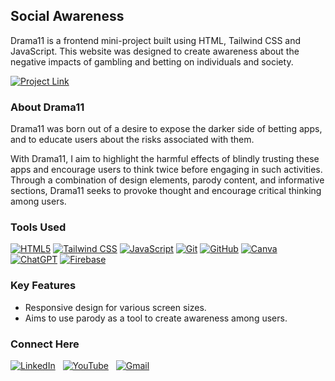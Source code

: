## Social Awareness
Drama11 is a frontend mini-project built using HTML, Tailwind CSS and JavaScript.  This website was designed to create awareness about the negative impacts of gambling and betting on individuals and society.

[![Project Link](https://img.shields.io/badge/Project%20Link-blue?style=for-the-badge&logo=googlechrome&logoColor=white)](https://drama-11.web.app/)



### About Drama11
Drama11 was born out of a desire to expose the darker side of betting apps, and to educate users about the risks associated with them.

With Drama11, I aim to highlight the harmful effects of blindly trusting these apps and encourage users to think twice before engaging in such activities. Through a combination of design elements, parody content, and informative sections, Drama11 seeks to provoke thought and encourage critical thinking among users.

### Tools Used
[![HTML5](https://img.shields.io/badge/html5%20-%23E34F26.svg?&style=for-the-badge&logo=html5&logoColor=white)](/)
[![Tailwind CSS](https://img.shields.io/badge/Tailwind%20CSS%20-%2338B2AC.svg?&style=for-the-badge&logo=tailwind-css&logoColor=white)](#)
[![JavaScript](https://img.shields.io/badge/javascript%20-%23323330.svg?&style=for-the-badge&logo=javascript&logoColor=%23F7DF1E)](/)
[![Git](https://img.shields.io/badge/Git-5E5E5E?style=for-the-badge&logo=git&logoColor=F05032)](/)
[![GitHub](https://img.shields.io/badge/GitHub-5E5E5E?style=for-the-badge&logo=github&logoColor=181717)](/)
[![Canva](https://img.shields.io/badge/Canva-00C4CC?style=for-the-badge&logo=canva&logoColor=white)](/)
[![ChatGPT](https://img.shields.io/badge/ChatGPT-3D7BF7?style=for-the-badge&logo=openai&logoColor=white)](/)
[![Firebase](https://img.shields.io/badge/Firebase-FFCA28?style=for-the-badge&logo=firebase&logoColor=black)](/)

### Key Features
- Responsive design for various screen sizes.
- Aims to use parody as a tool to create awareness among users.

### Connect Here
[![LinkedIn](https://img.shields.io/badge/linkedin%20-%230077B5.svg?style=for-the-badge&logo=linkedin&logoColor=white)](https://www.linkedin.com/in/Kishore-SR) &nbsp;
[![YouTube](https://img.shields.io/badge/Youtube-%23FF0000.svg?style=for-the-badge&logo=YouTube&logoColor=white)](https://www.youtube.com/@Kishore-SR) &nbsp;
[![Gmail](https://img.shields.io/badge/Gmail-D14836?style=for-the-badge&logo=gmail&logoColor=white&color=red)](mailto:kishoresr47@gmail.com)

